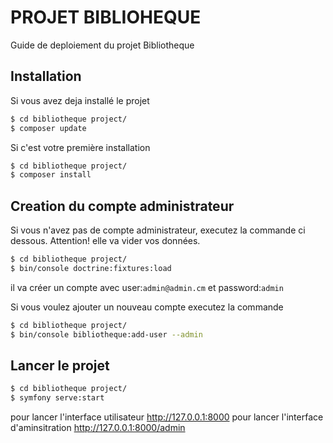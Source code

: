 PROJET BIBLIOHEQUE
========================

Guide de deploiement du projet Bibliotheque

Installation
------------

Si vous avez deja installé le projet

```bash
$ cd bibliotheque project/
$ composer update
```
Si c'est votre première installation

```bash
$ cd bibliotheque project/
$ composer install
```

Creation du compte administrateur
---------------------------------

Si vous n'avez pas de compte administrateur, executez la commande ci dessous. Attention! elle va vider vos données.

```bash
$ cd bibliotheque project/
$ bin/console doctrine:fixtures:load
```
il va créer un compte avec user:`admin@admin.cm` et password:`admin`

Si vous voulez ajouter un nouveau compte executez la commande 

```bash
$ cd bibliotheque project/
$ bin/console bibliotheque:add-user --admin
```

Lancer le projet
-----------------

```bash
$ cd bibliotheque project/
$ symfony serve:start
```
pour lancer l'interface utilisateur <http://127.0.0.1:8000>
pour lancer l'interface d'aminsitration <http://127.0.0.1:8000/admin>

